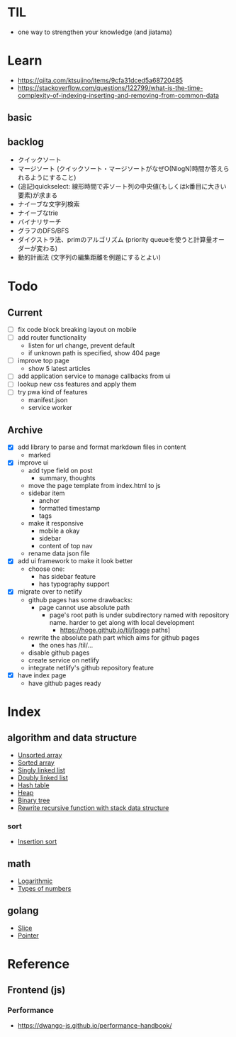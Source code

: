 # TIL
- one way to strengthen your knowledge (and jiatama)

# Learn
- https://qiita.com/ktsujino/items/9cfa31dced5a68720485
- https://stackoverflow.com/questions/122799/what-is-the-time-complexity-of-indexing-inserting-and-removing-from-common-data

## basic

## backlog
- クイックソート
- マージソート (クイックソート・マージソートがなぜO(NlogN)時間か答えられるようにすること)
- (追記)quickselect: 線形時間で非ソート列の中央値(もしくはk番目に大きい要素)が求まる
- ナイーブな文字列検索
- ナイーブなtrie
- バイナリサーチ
- グラフのDFS/BFS
- ダイクストラ法、primのアルゴリズム (priority queueを使うと計算量オーダーが変わる)
- 動的計画法 (文字列の編集距離を例題にするとよい)

# Todo
## Current
- [ ] fix code block breaking layout on mobile
- [ ] add router functionality
  - listen for url change, prevent default
  - if unknown path is specified, show 404 page
- [ ] improve top page
  - show 5 latest articles
- [ ] add application service to manage callbacks from ui
- [ ] lookup new css features and apply them
- [ ] try pwa kind of features
  - manifest.json
  - service worker

## Archive
- [x] add library to parse and format markdown files in content
  - marked
- [x] improve ui
  - add type field on post
    - summary, thoughts
  - move the page template from index.html to js
  - sidebar item
    - anchor
    - formatted timestamp
    - tags
  - make it responsive
    - mobile a okay
    - sidebar
    - content of top nav
  - rename data json file
- [x] add ui framework to make it look better
  - choose one:
    - has sidebar feature
    - has typography support
- [x] migrate over to netlify
  - github pages has some drawbacks:
    - page cannot use absolute path
      - page's root path is under subdirectory named with repository name. harder to get along with local development
        - https://hoge.github.io/til/[page paths]
  - rewrite the absolute path part which aims for github pages
    - the ones has /til/...
  - disable github pages
  - create service on netlify
  - integrate netlify's github repository feature
- [x] have index page
  - have github pages ready

# Index
## algorithm and data structure
- [Unsorted array](posts/20210411205657.md)
- [Sorted array](posts/20210412215614.md)
- [Singly linked list](posts/20210413073052.md)
- [Doubly linked list](posts/20210414203145.md)
- [Hash table](posts/20210415072244.md)
- [Heap](posts/20210427202939.md)
- [Binary tree](posts/20210428221836.md)
- [Rewrite recursive function with stack data structure](posts/20210429152415.md)

### sort
- [Insertion sort](posts/20210430132322.md)

## math
- [Logarithmic](posts/20210429170314.md)
- [Types of numbers](posts/20210429205227.md)

## golang
- [Slice](posts/20210411220004.md)
- [Pointer](posts/20210413075312.md)

# Reference
## Frontend (js)
### Performance
- https://dwango-js.github.io/performance-handbook/
